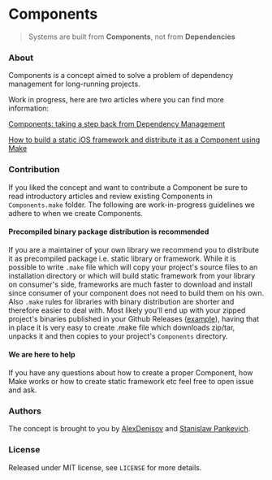 # Components

> Systems are built from **Components**, not from **Dependencies**

### About

Components is a concept aimed to solve a problem of dependency management for long-running projects.

Work in progress, here are two articles where you can find more information:

[Components: taking a step back from Dependency Management](http://lowlevelbits.org/components-management)

[How to build a static iOS framework and distribute it as a Component using Make](http://stanislaw.github.io/2015/11/23/how-to-build-static-framework-using-make.html)

### Contribution

If you liked the concept and want to contribute a Component be sure to read introductory articles and review existing Components in `Components.make` folder. The following are work-in-progress guidelines we adhere to when we create Components.

#### Precompiled binary package distribution is recommended

If you are a maintainer of your own library we recommend you to distribute it as precompiled package i.e. static library or framework. While it is possible to write `.make` file which will copy your project's source files to an installation directory or which will build static framework from your library on consumer's side, frameworks are much faster to download and install since consumer of your component does not need to build them on his own. Also `.make` rules for libraries with binary distribution are shorter and therefore easier to deal with. Most likely you'll end up with your zipped project's binaries published in your Github Releases ([example](https://github.com/stanislaw/CompositeOperations/releases)), having that in place it is very easy to create .make file which downloads zip/tar, unpacks it and then copies to your project's `Components` directory.

#### We are here to help

If you have any questions about how to create a proper Component, how Make works or how to create static framework etc feel free to open issue and ask.

### Authors

The concept is brought to you by [AlexDenisov](https://github.com/AlexDenisov) and [Stanislaw Pankevich](https://github.com/stanislaw).

### License

Released under MIT license, see `LICENSE` for more details.

